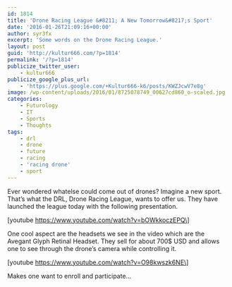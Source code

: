 ```yaml
---
id: 1814
title: 'Drone Racing League &#8211; A New Tomorrow&#8217;s Sport'
date: '2016-01-26T21:09:16+00:00'
author: syr3fx
excerpt: 'Some words on the Drone Racing League.'
layout: post
guid: 'http://kultur666.com/?p=1814'
permalink: '/?p=1814'
publicize_twitter_user:
    - kultur666
publicize_google_plus_url:
    - 'https://plus.google.com/+Kultur666-k6/posts/KWZJcwV7e8g'
image: /wp-content/uploads/2016/01/8725078749_00627cd860_o-scaled.jpg
categories:
    - Futurology
    - IT
    - Sports
    - Thoughts
tags:
    - drl
    - drone
    - future
    - racing
    - 'racing drone'
    - sport
---
```


Ever wondered whatelse could come out of drones? Imagine a new sport. That’s what the DRL, Drone Racing League, wants to offer us. They have launched the league today with the following presentation.

\[youtube https://www.youtube.com/watch?v=bOWkkoczEPQ\]

One cool aspect are the headsets we see in the video which are the Avegant Glyph Retinal Headset. They sell for about 700$ USD and allows one to see through the drone’s camera while controlling it.

\[youtube https://www.youtube.com/watch?v=O98kwszk6NE\]

Makes one want to enroll and participate…